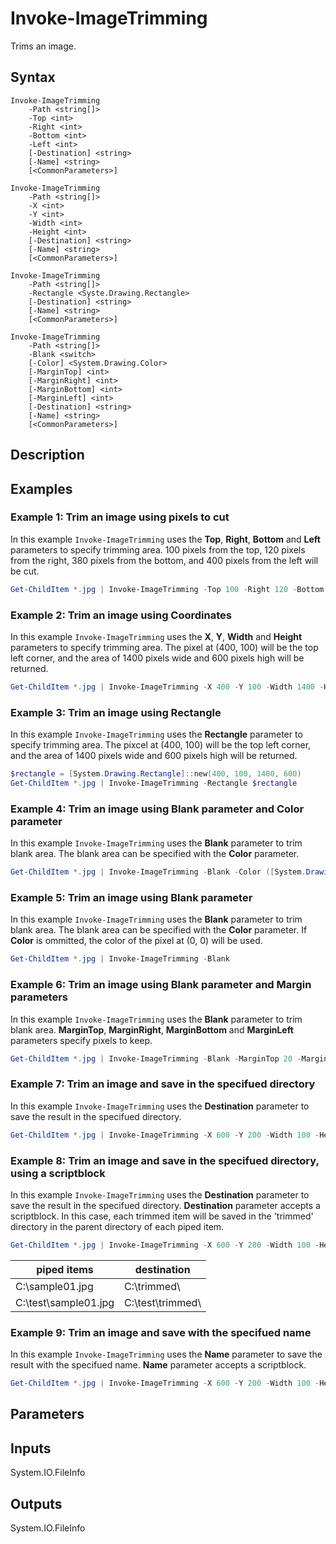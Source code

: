 # Invoke-ImageTrimming

Trims an image.


## Syntax

```
Invoke-ImageTrimming
    -Path <string[]>
    -Top <int>
    -Right <int>
    -Bottom <int>
    -Left <int>
    [-Destination] <string>
    [-Name] <string>
    [<CommonParameters>]
```

```
Invoke-ImageTrimming
    -Path <string[]>
    -X <int>
    -Y <int>
    -Width <int>
    -Height <int>
    [-Destination] <string>
    [-Name] <string>
    [<CommonParameters>]
```

```
Invoke-ImageTrimming
    -Path <string[]>
    -Rectangle <Syste.Drawing.Rectangle>
    [-Destination] <string>
    [-Name] <string>
    [<CommonParameters>]
```

```
Invoke-ImageTrimming
    -Path <string[]>
    -Blank <switch>
    [-Color] <System.Drawing.Color>
    [-MarginTop] <int>
    [-MarginRight] <int>
    [-MarginBottom] <int>
    [-MarginLeft] <int>
    [-Destination] <string>
    [-Name] <string>
    [<CommonParameters>]
```


## Description


## Examples

### Example 1: Trim an image using pixels to cut

In this example `Invoke-ImageTrimming` uses the **Top**, **Right**, **Bottom** and **Left** parameters to specify trimming area. 100 pixels from the top, 120 pixels from the right, 380 pixels from the bottom, and 400 pixels from the left will be cut.

```ps1
Get-ChildItem *.jpg | Invoke-ImageTrimming -Top 100 -Right 120 -Bottom 380 -Left 400
```


### Example 2: Trim an image using Coordinates

In this example `Invoke-ImageTrimming` uses the **X**, **Y**, **Width** and **Height** parameters to specify trimming area. The pixel at (400, 100) will be the top left corner, and the area of 1400 pixels wide and 600 pixels high will be returned.

```ps1
Get-ChildItem *.jpg | Invoke-ImageTrimming -X 400 -Y 100 -Width 1400 -Height 600
```


### Example 3: Trim an image using Rectangle

In this example `Invoke-ImageTrimming` uses the **Rectangle** parameter to specify trimming area. The pixcel at (400, 100) will be the top left corner, and the area of 1400 pixels wide and 600 pixels high will be returned.

```ps1
$rectangle = [System.Drawing.Rectangle]::new(400, 100, 1400, 600)
Get-ChildItem *.jpg | Invoke-ImageTrimming -Rectangle $rectangle
```


### Example 4: Trim an image using Blank parameter and Color parameter

In this example `Invoke-ImageTrimming` uses the **Blank** parameter to trim blank area. The blank area can be specified with the **Color** parameter.

```ps1
Get-ChildItem *.jpg | Invoke-ImageTrimming -Blank -Color ([System.Drawing.Color]::White)
```


### Example 5: Trim an image using Blank parameter

In this example `Invoke-ImageTrimming` uses the **Blank** parameter to trim blank area. The blank area can be specified with the **Color** parameter. If **Color** is ommitted, the color of the pixel at (0, 0) will be used.

```ps1
Get-ChildItem *.jpg | Invoke-ImageTrimming -Blank
```


### Example 6: Trim an image using Blank parameter and Margin parameters

In this example `Invoke-ImageTrimming` uses the **Blank** parameter to trim blank area. **MarginTop**, **MarginRight**, **MarginBottom** and **MarginLeft** parameters specify pixels to keep.

```ps1
Get-ChildItem *.jpg | Invoke-ImageTrimming -Blank -MarginTop 20 -MarginRight 20 -MarginBottom 20 -MarginLeft 20
```


### Example 7: Trim an image and save in the specifued directory

In this example `Invoke-ImageTrimming` uses the **Destination** parameter to save the result in the specifued directory.

```ps1
Get-ChildItem *.jpg | Invoke-ImageTrimming -X 600 -Y 200 -Width 100 -Height 20 -Destination .\trimmed\
```


### Example 8: Trim an image and save in the specifued directory, using a scriptblock

In this example `Invoke-ImageTrimming` uses the **Destination** parameter to save the result in the specifued directory. **Destination** parameter accepts a scriptblock. In this case, each trimmed item will be saved in the 'trimmed' directory in the parent directory of each piped item.

```ps1
Get-ChildItem *.jpg | Invoke-ImageTrimming -X 600 -Y 200 -Width 100 -Height 20 -Destination { Join-Path $_.DirectoryName \trimmed\ }
```

|piped items|destination|
|---|---|
|C:\sample01.jpg|C:\trimmed\ |
|C:\test\sample01.jpg|C:\test\trimmed\ |


### Example 9: Trim an image and save with the specifued name

In this example `Invoke-ImageTrimming` uses the **Name** parameter to save the result with the specifued name. **Name** parameter accepts a scriptblock.

```ps1
Get-ChildItem *.jpg | Invoke-ImageTrimming -X 600 -Y 200 -Width 100 -Height 20 -Name { $_.BaseName + '_' + (Get-Date -Format 'yyyy-MM-dd-HH-mm-ss') + $_.Extension }
```


## Parameters

## Inputs

System.IO.FileInfo


## Outputs

System.IO.FileInfo
